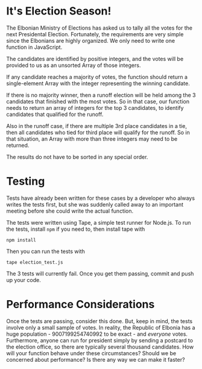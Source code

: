 # It's Election Season!

The Elbonian Ministry of Elections has asked us to tally all the votes for the
next Presidental Election. Fortunately, the requirements are very simple since
the Elbonians are highly organized. We only need to write one function in
JavaScript.

The candidates are identified by positive integers, and the votes will be
provided to us as an unsorted Array of those integers.

If any candidate reaches a majority of votes, the function should return a
single-element Array with the integer representing the winning candidate.

If there is no majority winner, then a runoff election will be held among the 3
candidates that finished with the most votes. So in that case, our function
needs to return an array of integers for the top 3 candidates, to identify
candidates that qualified for the runoff.

Also in the runoff case, if there are multiple 3rd place candidates in a tie,
then all candidates who tied for third place will qualify for the runoff. So in
that situation, an Array with more than three integers may need to be returned.

The results do not have to be sorted in any special order.

# Testing

Tests have already been written for these cases by a developer who always
writes the tests first, but she was suddenly called away to an important
meeting before she could write the actual function.

The tests were written using Tape, a simple test runner for Node.js. To run the
tests, install `npm` if you need to, then install tape with

`npm install`

Then you can run the tests with

`tape election_test.js`

The 3 tests will currently fail. Once you get them passing, commit and push up
your code.

# Performance Considerations

Once the tests are passing, consider this done. But, keep in mind, the tests
involve only a small sample of votes. In reality, the Republic of Elbonia has a
huge population - 9007199254740992 to be exact - and *everyone* votes.
Furthermore, anyone can run for president simply by sending a postcard to the
election office, so there are typically several thousand candidates. How will
your function behave under these circumstances? Should we be concerned about
performance? Is there any way we can make it faster?

